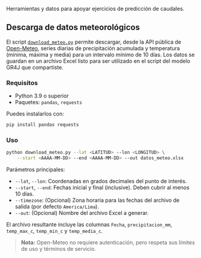 
Herramientas y datos para apoyar ejercicios de predicción de caudales.

## Descarga de datos meteorológicos

El script [`download_meteo.py`](download_meteo.py) permite descargar, desde la
API pública de [Open-Meteo](https://open-meteo.com/), series diarias de
precipitación acumulada y temperatura (mínima, máxima y media) para un intervalo
mínimo de 10 días. Los datos se guardan en un archivo Excel listo para ser
utilizado en el script del modelo GR4J que compartiste.

### Requisitos

- Python 3.9 o superior
- Paquetes: `pandas`, `requests`

Puedes instalarlos con:

```bash
pip install pandas requests
```

### Uso

```bash
python download_meteo.py --lat <LATITUD> --lon <LONGITUD> \
    --start <AAAA-MM-DD> --end <AAAA-MM-DD> --out datos_meteo.xlsx
```

Parámetros principales:

- `--lat`, `--lon`: Coordenadas en grados decimales del punto de interés.
- `--start`, `--end`: Fechas inicial y final (inclusive). Deben cubrir al menos
  10 días.
- `--timezone`: (Opcional) Zona horaria para las fechas del archivo de salida
  (por defecto `America/Lima`).
- `--out`: (Opcional) Nombre del archivo Excel a generar.

El archivo resultante incluye las columnas `Fecha`, `precipitacion_mm`,
`temp_max_c`, `temp_min_c` y `temp_media_c`.

> **Nota:** Open-Meteo no requiere autenticación, pero respeta sus límites de uso
y términos de servicio.
